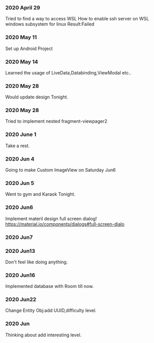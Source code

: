 ### 2020 April 29
Tried to find a way to access WSL
How to enable ssh server on WSL windows subsystem for linux
Result:Failed 
### 2020 May 11
Set up Android Project
### 2020 May 14
Learned the usage of LiveData,Databinding,ViewModal etc..
### 2020 May 28
Would update  design Tonight.
### 2020 May 28
Tried to implement nested fragment-viewpager2
### 2020 June 1
Take a rest.
### 2020 Jun 4
Going to make Custom ImageView on Saturday Jun6
### 2020 Jun 5
Went to gym and Karaok Tonight.
### 2020 Jun6
Implement materil design full screen dialog!
https://material.io/components/dialogs#full-screen-dialo
### 2020 Jun7
### 2020 Jun13
Don't feel like doing anything.
### 2020 Jun16
Implemented database with Room till now.
### 2020 Jun22
Change Entity Obj:add UUID,difficulty level.
### 2020 Jun
Thinking about add interesting level.
